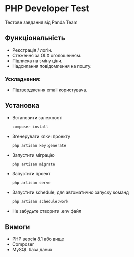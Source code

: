 # PHP Developer Test

Тестове завдання від Panda Team

## Функціональність

- Реєстрація / логін.
- Стеження за OLX оголошенням.
- Підписка на зміну ціни.
- Надсилання повідомлення на пошту.

### Ускладнення:
- Підтвердження email користувача.

## Установка

- Встановити залежності
    ```bash
  composer install
- Згенерувати ключ проекту
    ```bash
  php artisan key:generate
- Запустити міграцію
    ```bash
  php artisan migrate
- Запустити проект
    ```bash
  php artisan serve
- Запустити schedule, для автоматично запуску команд
    ```bash
  php artisan schedule:work
- Не забудьте створити .env файл

## Вимоги

- PHP версія 8.1 або вище
- Composer
- MySQL база даних
